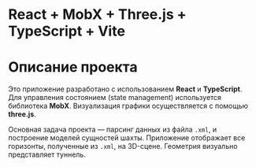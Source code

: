 # React + MobX + Three.js + TypeScript + Vite

# Описание проекта

Это приложение разработано с использованием **React** и **TypeScript**. Для управления состоянием (state management) используется библиотека **MobX**. Визуализация графики осуществляется с помощью **three.js**.

Основная задача проекта — парсинг данных из файла `.xml`, и построение моделей сущностей шахты.
Приложение отображает все горизонты, полученные из `.xml`, на 3D-сцене. Геометрия визуально представляет туннель.

